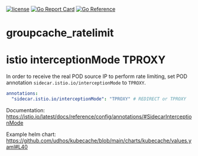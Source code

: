 [![license](http://img.shields.io/badge/license-MIT-blue.svg)](https://github.com/udhos/groupcache_ratelimit/blob/main/LICENSE)
[![Go Report Card](https://goreportcard.com/badge/github.com/udhos/groupcache_ratelimit)](https://goreportcard.com/report/github.com/udhos/groupcache_ratelimit)
[![Go Reference](https://pkg.go.dev/badge/github.com/udhos/groupcache_ratelimit.svg)](https://pkg.go.dev/github.com/udhos/groupcache_ratelimit)

# groupcache_ratelimit

# istio interceptionMode TPROXY

In order to receive the real POD source IP to perform rate limiting,
set POD annotation `sidecar.istio.io/interceptionMode` to `TPROXY`.

```yaml
annotations:
  "sidecar.istio.io/interceptionMode": "TPROXY" # REDIRECT or TPROXY
```

Documentation: https://istio.io/latest/docs/reference/config/annotations/#SidecarInterceptionMode

Example helm chart: https://github.com/udhos/kubecache/blob/main/charts/kubecache/values.yaml#L40
